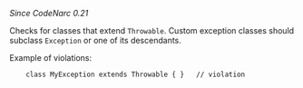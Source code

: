 *Since CodeNarc 0.21*

Checks for classes that extend `Throwable`. Custom exception classes
should subclass `Exception` or one of its descendants.

Example of violations:

``` 
    class MyException extends Throwable { }   // violation
```
